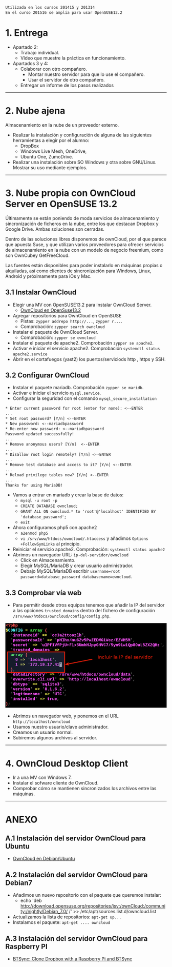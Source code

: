 
```
Utilizada en los cursos 201415 y 201314
En el curso 201516 se amplía para usar OpenSUSE13.2
```

# 1. Entrega

* Apartado 2:
    * Trabajo individual.
    * Vídeo que muestre la práctica en funcionamiento.
* Apartados 3 y 4:
    * Colaborar con otro compañero.
        * Montar nuestro servidor para que lo use el compañero.
        * Usar el servidor de otro compañero.
    * Entregar un informe de los pasos realizados

---

# 2. Nube ajena

Almacenamiento en la nube de un proveedor externo.

* Realizar la instalación y configuración de alguna de las siguientes herramientas a elegir por el alumno:
    * DropBox
    * Windows Live Mesh, OneDrive,
    * Ubuntu One, ZumoDrive.
* Realizar una instalación sobre SO Windows y otra sobre GNU/Linux. Mostrar su uso mediante ejemplos.

---

# 3. Nube propia con OwnCloud Server en OpenSUSE 13.2

Últimamente se están poniendo de moda servicios de almacenamiento y sincronización
de ficheros en la nube, entre los que destacan Dropbox y Google Drive. Ambas soluciones son cerradas.

Dentro de las soluciones libres disponemos de ownCloud, por el que parece
que apuesta Suse, y que utilizan varios proveedores para ofrecer servicios
de almacenamiento en la nube con un modelo de negocio freemium, como son OwnCubey GetFreeCloud.

Las fuentes están disponibles para poder instalarlo en máquinas propias o
 alquiladas, así como clientes de sincronización para Windows, Linux, Android y próximamente para iOs y Mac.

## 3.1 Instalar OwnCloud

* Elegir una MV con OpenSUSE13.2 para instalar OwnCloud Server.
    * [OwnCloud en OpenSuse13.2](https://www.howtoforge.com/owncloud-install-on-opensuse-13.2)
* Agregar repositorios para OwnCloud en OpenSUSE
   * Pistas: `zypper addrepo http://...`, `zypper r...`.
   * Comprobación:  `zypper search owncloud`
* Instalar el paquete de OwnCloud Server.
   * Comprobación: `zypper se owncloud`
* Instalar el paquete de apache2. Comprobación `zypper se apache2`.
* Activar e iniciar el servicio apache2. Comprobación `systemctl status apache2.service`
* Abrir en el cortafuegos (yast2) los puertos/serviciods http , https y SSH.

## 3.2 Configurar OwnCloud

* Instalar el paquete mariadb. Comprobación `zypper se maridb`.
* Activar e iniciar el servicio `mysql.service`.
* Configurar la seguridad con el comando `mysql_secure_installation`

```
* Enter current password for root (enter for none): <--ENTER
...
* Set root password? [Y/n] <--ENTER
* New password: <--mariadbpassword
* Re-enter new password: <--mariadbpassword
Password updated successfully!
...
* Remove anonymous users? [Y/n]  <--ENTER
...
* Disallow root login remotely? [Y/n] <--ENTER
...
* Remove test database and access to it? [Y/n] <--ENTER
...
* Reload privilege tables now? [Y/n] <--ENTER
...
Thanks for using MariaDB!
```
* Vamos a entrar en mariadb y crear la base de datos:
    * `mysql -u root -p`
    * `CREATE DATABASE owncloud;`
    * `GRANT ALL ON owncloud.* to 'root'@'localhost' IDENTIFIED BY 'database_password';`
    * `exit`
* Ahora configuramos php5 con apache2
    * `a2enmod php5`
    * `vi /srv/www/htdocs/owncloud/.htaccess` y añadimos `Options +FollowSymLinks` al principio.
* Reiniciar el servicio apache2. Comprobación: `systemctl status apache2`
* Abrimos un navegador URL: `ip-del-servidor/owncloud`
    * Click en Almacenamiento.
    * Elegir MySQL/MariaDB y crear usuario administrador.
    * Debajo MySQL/MariaDB escribir `username=root password=database_password databasename=owncloud`.

## 3.3 Comprobar vía web

* Para permitir desde otros equipos tenemos que añadir la IP del servidor a las opciones
`trusted_domains` dentro del fichero de configuración `/srv/www/htdocs/owncloud/config/config.php`.

![owncloud-config-php](./files/owncloud-config-php.png)

* Abrimos un navegador web, y ponemos en el URL `http://localhost/owncloud`
* Usamos nuestro usuario/clave administrador.
* Creamos un usuario normal.
* Subiremos algunos archivos al servidor.

---

# 4. OwnCloud Desktop Client

* Ir a una MV con Windows 7.
* Instalar el sofware cliente de OwnCloud.
* Comprobar cómo se mantienen sincronizados los archivos entre las máquinas.

---

# ANEXO

## A.1 Instalación del servidor OwnCloud para Ubuntu

* [OwnCloud en Debian/Ubuntu](http://hipertextual.com/archivo/2014/10/owncloud/)

## A.2 Instalación del servidor OwnCloud para Debian7

* Añadimos un nuevo repositorio con el paquete que queremos instalar:
    * echo 'deb http://download.opensuse.org/repositories/isv:/ownCloud:/community:/nightly/Debian_7.0/ /' >> /etc/apt/sources.list.d/owncloud.list
* Actualizamos la lista de repositorios: `apt-get up...`
* Instalamos el paquete: `apt-get .... owncloud`

## A.3 Instalación del servidor OwnCloud para Raspberry PI

* [BTSync: Clone Dropbox with a Raspberry Pi and BTSync](http://reustle.io/blog/btsync-pi)
